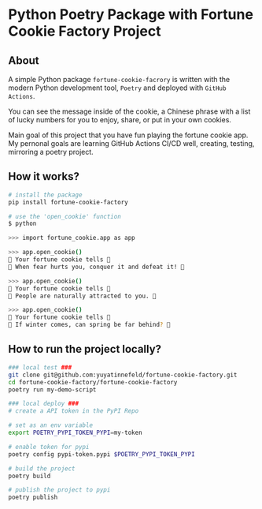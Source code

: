 # Python Poetry Package with Fortune Cookie Factory Project

## About
A simple Python package `fortune-cookie-facrory` is written with the modern Python development tool, `Poetry` and deployed with `GitHub Actions`. 


You can see the message inside of the cookie, a Chinese phrase with a list of lucky numbers for you to enjoy, share, or put in your own cookies.

Main goal of this project that you have fun playing the fortune cookie app. My pernonal goals are learning GitHub Actions CI/CD well, creating, testing, mirroring a poetry project.


## How it works?       

```bash
# install the package
pip install fortune-cookie-factory

# use the 'open_cookie' function
$ python

>>> import fortune_cookie.app as app

>>> app.open_cookie()
🎉 Your fortune cookie tells 🎉
🍪 When fear hurts you, conquer it and defeat it! 🍪

>>> app.open_cookie()
🎉 Your fortune cookie tells 🎉
🍪 People are naturally attracted to you. 🍪

>>> app.open_cookie()
🎉 Your fortune cookie tells 🎉
🍪 If winter comes, can spring be far behind? 🍪
```



## How to run the project locally?
```bash
### local test ###
git clone git@github.com:yuyatinnefeld/fortune-cookie-factory.git
cd fortune-cookie-factory/fortune-cookie-factory
poetry run my-demo-script

### local deploy ###
# create a API token in the PyPI Repo

# set as an env variable
export POETRY_PYPI_TOKEN_PYPI=my-token

# enable token for pypi
poetry config pypi-token.pypi $POETRY_PYPI_TOKEN_PYPI

# build the project
poetry build

# publish the project to pypi
poetry publish
```